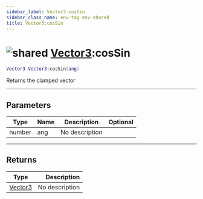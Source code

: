 ```yaml
---
sidebar_label: Vector3:cosSin
sidebar_class_name: env-tag env-shared
title: Vector3:cosSin
---
```


# <img src='/img/wiki/shared.png' alt='shared' classname='env-tag' /> [Vector3](../vector3/README.md):cosSin

```lua
Vector3 Vector3:cosSin(ang)
```

Returns the clamped vector<br/>

-----------------
## Parameters

| Type   | Name | Description | Optional |
| ------ | ---- | ----------- | -------: |
| number | ang | No description |   |

-----------------
## Returns

| Type   | Description |
| ------ | ----------: |
| [Vector3](../vector3/README.md) | No description |
